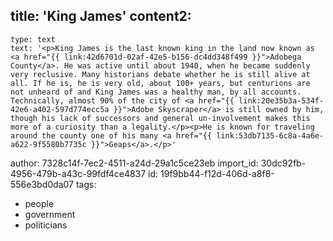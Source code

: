 title: 'King James'
content2:
  -
    type: text
    text: '<p>King James is the last known king in the land now known as <a href="{{ link:42d6701d-02af-42e5-b156-dc4dd348f499 }}">Adobega County</a>. He was active until about 1940, when he became suddenly very reclusive. Many historians debate whether he is still alive at all. If he is, he is very old, about 100+ years, but centurions are not unheard of and King James was a healthy man, by all accounts. Technically, almost 90% of the city of <a href="{{ link:20e35b3a-534f-42e6-a402-597d774ecc5a }}">Adobe Skyscraper</a> is still owned by him, though his lack of successors and general un-involvement makes this more of a curiosity than a legality.</p><p>He is known for traveling around the county one of his many <a href="{{ link:53db7135-6c8a-4a6e-a622-9f5580b7735c }}">Geaps</a>.</p>'
author: 7328c14f-7ec2-4511-a24d-29a1c5ce23eb
import_id: 30dc92fb-4956-479b-a43c-99fdf4ce4837
id: 19f9bb44-f12d-406d-a8f8-556e3bd0da07
tags:
  - people
  - government
  - politicians
